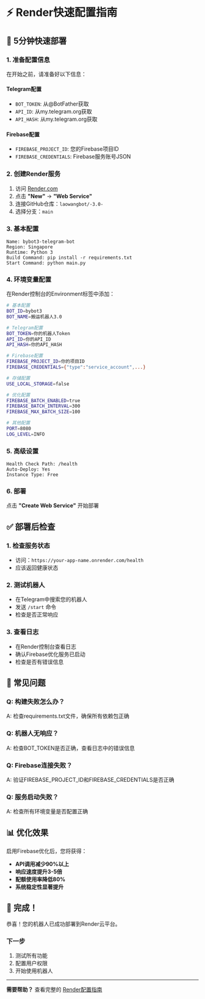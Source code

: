 # ⚡ Render快速配置指南

## 🚀 5分钟快速部署

### 1. 准备配置信息
在开始之前，请准备好以下信息：

#### Telegram配置
- `BOT_TOKEN`: 从@BotFather获取
- `API_ID`: 从my.telegram.org获取
- `API_HASH`: 从my.telegram.org获取

#### Firebase配置
- `FIREBASE_PROJECT_ID`: 您的Firebase项目ID
- `FIREBASE_CREDENTIALS`: Firebase服务账号JSON

### 2. 创建Render服务
1. 访问 [Render.com](https://render.com)
2. 点击 **"New"** → **"Web Service"**
3. 连接GitHub仓库：`laowangbot/-3.0-`
4. 选择分支：`main`

### 3. 基本配置
```
Name: bybot3-telegram-bot
Region: Singapore
Runtime: Python 3
Build Command: pip install -r requirements.txt
Start Command: python main.py
```

### 4. 环境变量配置
在Render控制台的Environment标签中添加：

```bash
# 基本配置
BOT_ID=bybot3
BOT_NAME=搬运机器人3.0

# Telegram配置
BOT_TOKEN=你的机器人Token
API_ID=你的API_ID
API_HASH=你的API_HASH

# Firebase配置
FIREBASE_PROJECT_ID=你的项目ID
FIREBASE_CREDENTIALS={"type":"service_account",...}

# 存储配置
USE_LOCAL_STORAGE=false

# 优化配置
FIREBASE_BATCH_ENABLED=true
FIREBASE_BATCH_INTERVAL=300
FIREBASE_MAX_BATCH_SIZE=100

# 其他配置
PORT=8080
LOG_LEVEL=INFO
```

### 5. 高级设置
```
Health Check Path: /health
Auto-Deploy: Yes
Instance Type: Free
```

### 6. 部署
点击 **"Create Web Service"** 开始部署

## ✅ 部署后检查

### 1. 检查服务状态
- 访问：`https://your-app-name.onrender.com/health`
- 应该返回健康状态

### 2. 测试机器人
- 在Telegram中搜索您的机器人
- 发送 `/start` 命令
- 检查是否正常响应

### 3. 查看日志
- 在Render控制台查看日志
- 确认Firebase优化服务已启动
- 检查是否有错误信息

## 🔧 常见问题

### Q: 构建失败怎么办？
A: 检查requirements.txt文件，确保所有依赖包正确

### Q: 机器人无响应？
A: 检查BOT_TOKEN是否正确，查看日志中的错误信息

### Q: Firebase连接失败？
A: 验证FIREBASE_PROJECT_ID和FIREBASE_CREDENTIALS是否正确

### Q: 服务启动失败？
A: 检查所有环境变量是否配置正确

## 📊 优化效果

启用Firebase优化后，您将获得：
- **API调用减少90%以上**
- **响应速度提升3-5倍**
- **配额使用率降低80%**
- **系统稳定性显著提升**

## 🎉 完成！

恭喜！您的机器人已成功部署到Render云平台。

### 下一步
1. 测试所有功能
2. 配置用户权限
3. 开始使用机器人

---

**需要帮助？** 查看完整的 [Render配置指南](render_configuration_guide.md)
